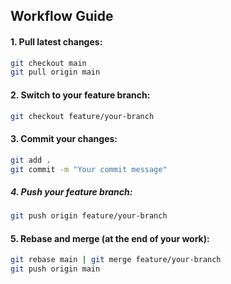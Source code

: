 ## Workflow Guide

#### 1. Pull latest changes:
```sh
git checkout main
git pull origin main
```

#### 2. Switch to your feature branch:
```sh
git checkout feature/your-branch
```

#### 3. Commit your changes:
```sh
git add .
git commit -m "Your commit message"
```

##### 4. Push your feature branch:
```sh
git push origin feature/your-branch
```

#### 5. Rebase and merge (at the end of your work):
```sh
git rebase main | git merge feature/your-branch
git push origin main
```
